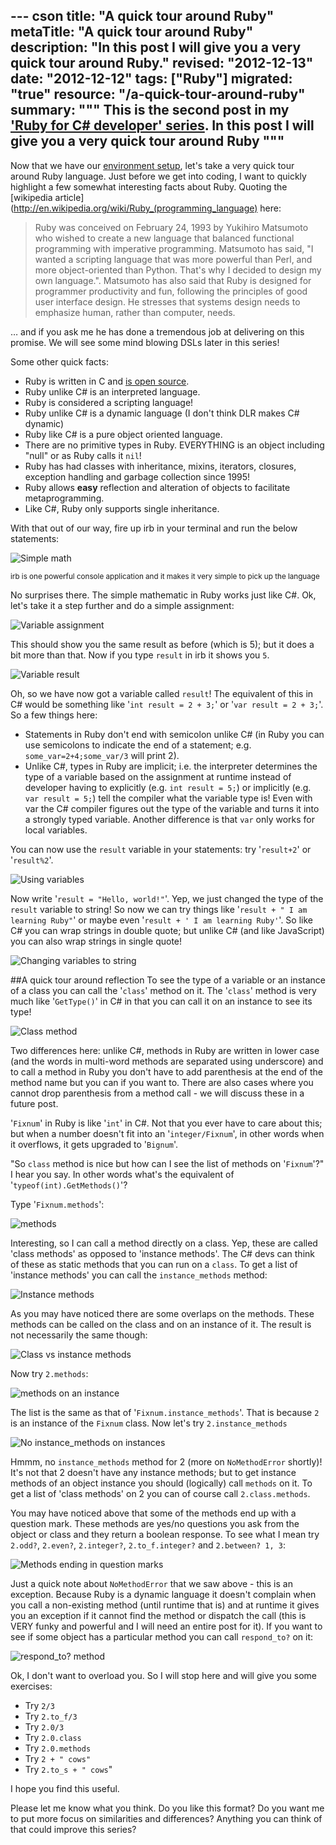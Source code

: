 --- cson
title: "A quick tour around Ruby"
metaTitle: "A quick tour around Ruby"
description: "In this post I will give you a very quick tour around Ruby."
revised: "2012-12-13"
date: "2012-12-12"
tags: ["Ruby"]
migrated: "true"
resource: "/a-quick-tour-around-ruby"
summary: """
This is the second post in my ['Ruby for C# developer' series](/ruby-for-csharp-developers). In this post I will give you a very quick tour around Ruby
"""
---
Now that we have our [environment setup](/ruby-for-csharp-developers), let's take a very quick tour around Ruby language. Just before we get into coding, I want to quickly highlight a few somewhat interesting facts about Ruby. Quoting the [wikipedia article](http://en.wikipedia.org/wiki/Ruby_(programming_language) here:

<blockquote>
Ruby was conceived on February 24, 1993 by Yukihiro Matsumoto who wished to create a new language that balanced functional programming with imperative programming. Matsumoto has said, "I wanted a scripting language that was more powerful than Perl, and more object-oriented than Python. That's why I decided to design my own language.". Matsumoto has also said that Ruby is designed for programmer productivity and fun, following the principles of good user interface design. He stresses that systems design needs to emphasize human, rather than computer, needs.
</blockquote>

… and if you ask me he has done a tremendous job at delivering on this promise. We will see some mind blowing DSLs later in this series!

Some other quick facts:

 - Ruby is written in C and [is open source](https://github.com/ruby/ruby). 
 - Ruby unlike C# is an interpreted language. 
 - Ruby is considered a scripting language!
 - Ruby unlike C# is a dynamic language (I don't think DLR makes C# dynamic) 
 - Ruby like C# is a pure object oriented language.
 - There are no primitive types in Ruby. EVERYTHING is an object including "null" or as Ruby calls it `nil`!
 - Ruby has had classes with inheritance, mixins, iterators, closures, exception handling and garbage collection since 1995!
 - Ruby allows **easy** reflection and alteration of objects to facilitate metaprogramming.
 - Like C#, Ruby only supports single inheritance.

With that out of our way, fire up irb in your terminal and run the below statements:

![Simple math][1]

<small>irb is one powerful console application and it makes it very simple to pick up the language</small>

No surprises there. The simple mathematic in Ruby works just like C#. Ok, let's take it a step further and do a simple assignment:

![Variable assignment][2]

This should show you the same result as before (which is 5); but it does a bit more than that. Now if you type `result` in irb it shows you `5`. 

![Variable result][3]

Oh, so we have now got a variable called `result`! The equivalent of this in C# would be something like '`int result = 2 + 3;`' or '`var result = 2 + 3;`'. So a few things here:

 - Statements in Ruby don't end with semicolon unlike C# (in Ruby you can use semicolons to indicate the end of a statement; e.g. `some_var=2+4;some_var/3` will print 2).
 - Unlike C#, types in Ruby are implicit; i.e. the interpreter determines the type of a variable based on the assignment at runtime instead of developer having to explicitly (e.g. `int result = 5;`) or implicitly (e.g. `var result = 5;`) tell the compiler what the variable type is! Even with var the C# compiler figures out the type of the variable and turns it into a strongly typed variable. Another difference is that `var` only works for local variables. 

You can now use the `result` variable in your statements: try '`result+2`' or '`result%2`'.

![Using variables][4]

Now write '`result = "Hello, world!"`'. Yep, we just changed the type of the `result` variable to string! So now we can try things like '`result + " I am learning Ruby"`' or maybe even '`result + ' I am learning Ruby'`'. So like C# you can wrap strings in double quote; but unlike C# (and like JavaScript) you can also wrap strings in single quote!

![Changing variables to string][5]

##A quick tour around reflection
To see the type of a variable or an instance of a class you can call the '`class`' method on it. The '`class`' method is very much like '`GetType()`' in C# in that you can call it on an instance to see its type! 

![Class method][6]

Two differences here: unlike C#, methods in Ruby are written in lower case (and the words in multi-word methods are separated using underscore) and to call a method in Ruby you don't have to add parenthesis at the end of the method name but you can if you want to. There are also cases where you cannot drop parenthesis from a method call - we will discuss these in a future post. 

'`Fixnum`' in Ruby is like '`int`' in C#. Not that you ever have to care about this; but when a number doesn't fit into an '`integer/Fixnum`', in other words when it overflows, it gets upgraded to '`Bignum`'. 

"So `class` method is nice but how can I see the list of methods on '`Fixnum`'?" I hear you say. In other words what's the equivalent of '`typeof(int).GetMethods()`'? 

Type '`Fixnum.methods`':

![methods][7]

Interesting, so I can call a method directly on a class. Yep, these are called 'class methods' as opposed to 'instance methods'. The C# devs can think of these as static methods that you can run on a `class`. To get a list of 'instance methods' you can call the `instance_methods` method:

![Instance methods][8]

As you may have noticed there are some overlaps on the methods. These methods can be called on the class and on an instance of it. The result is not necessarily the same though:

![Class vs instance methods][9]

Now try `2.methods`:

![methods on an instance][10]

The list is the same as that of '`Fixnum.instance_methods`'. That is because `2` is an instance of the `Fixnum` class. Now let's try ``2.instance_methods``

![No instance_methods on instances][11]

Hmmm, no `instance_methods` method for 2 (more on `NoMethodError` shortly)! It's not that 2 doesn't have any instance methods; but to get instance methods of an object instance you should (logically) call `methods` on it. To get a list of 'class methods' on 2 you can of course call `2.class.methods`.

You may have noticed above that some of the methods end up with a question mark. These methods are yes/no questions you ask from the object or class and they return a boolean response. To see what I mean try `2.odd?`, `2.even?`, `2.integer?`, `2.to_f.integer?` and `2.between? 1, 3`:

![Methods ending in question marks][12]

Just a quick note about `NoMethodError` that we saw above - this is an exception. Because Ruby is a dynamic language it doesn't complain when you call a non-existing method (until runtime that is) and at runtime it gives you an exception if it cannot find the method or dispatch the call (this is VERY funky and powerful and I will need an entire post for it). If you want to see if some object has a particular method you can call `respond_to?` on it:

![respond_to? method][13]

Ok, I don't want to overload you. So I will stop here and will give you some exercises:

 - Try `2/3`
 - Try `2.to_f/3`
 - Try `2.0/3`
 - Try `2.0.class`
 - Try `2.0.methods`
 - Try `2 + " cows"`
 - Try `2.to_s + " cows`"

I hope you find this useful.

Please let me know what you think. Do you like this format? Do you want me to put more focus on similarities and differences? Anything you can think of that could improve this series? 


  [1]: /get/BlogPictures/a-tour-around-ruby/simple-math.jpg
  [2]: /get/BlogPictures/a-tour-around-ruby/variable-assignment.jpg
  [3]: /get/BlogPictures/a-tour-around-ruby/variable.jpg
  [4]: /get/BlogPictures/a-tour-around-ruby/using-variables.jpg
  [5]: /get/BlogPictures/a-tour-around-ruby/changing-var-to-string.jpg
  [6]: /get/BlogPictures/a-tour-around-ruby/class-method.jpg
  [7]: /get/BlogPictures/a-tour-around-ruby/methods-method.jpg
  [8]: /get/BlogPictures/a-tour-around-ruby/instance_methods.jpg
  [9]: /get/BlogPictures/a-tour-around-ruby/class-vs-instance-methods.jpg
  [10]: /get/BlogPictures/a-tour-around-ruby/methods-on-instance.jpg
  [11]: /get/BlogPictures/a-tour-around-ruby/no-instance_methods-on-instances.jpg
  [12]: /get/BlogPictures/a-tour-around-ruby/question-mark-in-methods.jpg
  [13]: /get/BlogPictures/a-tour-around-ruby/respond_to.jpg
